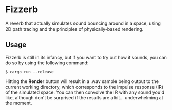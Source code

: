 # Fizzerb

A reverb that actually simulates sound bouncing around in a space, using 2D path tracing and the
principles of physically-based rendering.

## Usage

Fizzerb is still in its infancy, but if you want to try out how it sounds, you can do so by using
the following command:
```
$ cargo run --release
```
Hitting the **Render** button will result in a .wav sample being output to the current working
directory, which corresponds to the impulse response (IR) of the simulated space. You can then
convolve the IR with any sound you'd like, although don't be surprised if the results are a bit…
underwhelming at the moment.

